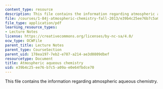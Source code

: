 ```yaml
---
content_type: resource
description: This file contains the information regarding atmospheric aqueous chemistry.
file: /courses/1-84j-atmospheric-chemistry-fall-2013/e39b4c25ee76b7c5a09ae0e64fbdce70_MIT1_84JF13_Lec15_aqueus.pdf
file_type: application/pdf
learning_resource_types:
- Lecture Notes
license: https://creativecommons.org/licenses/by-nc-sa/4.0/
ocw_type: OCWFile
parent_title: Lecture Notes
parent_type: CourseSection
parent_uid: 178ea197-7eb2-e787-a214-ae3d0809dbef
resourcetype: Document
title: Atmospheric aqueous chemistry
uid: e39b4c25-ee76-b7c5-a09a-e0e64fbdce70
---
```

This file contains the information regarding atmospheric aqueous chemistry.